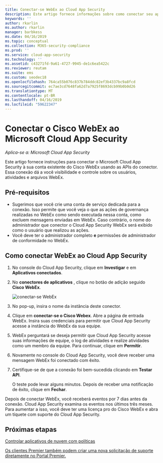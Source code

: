 ```yaml
---
title: Conectar-se WebEx ao Cloud App Security
description: Este artigo fornece informações sobre como conectar seu aplicativo WebEx ao Cloud App Security usando o conector de API para obter visibilidade e controle de uso.
keywords: ''
author: rkarlin
ms.author: rkarlin
manager: barbkess
ms.date: 04/16/2019
ms.topic: conceptual
ms.collection: M365-security-compliance
ms.prod: ''
ms.service: cloud-app-security
ms.technology: ''
ms.assetid: c43271fd-9a61-4727-9945-de1c6ea5422c
ms.reviewer: reutam
ms.suite: ems
ms.custom: seodec18
ms.openlocfilehash: 764ca55b076c837b784ddc82ef3b4337bc9a8fcd
ms.sourcegitcommit: ec7ae3cd7648fa62d7a7925f8693dcb99b0b0d26
ms.translationtype: MT
ms.contentlocale: pt-BR
ms.lasthandoff: 04/16/2019
ms.locfileid: "59622347"
---
```

# <a name="connect-cisco-webex-to-microsoft-cloud-app-security"></a>Conectar o Cisco WebEx ao Microsoft Cloud App Security

*Aplica-se a: Microsoft Cloud App Security*

Este artigo fornece instruções para conectar o Microsoft Cloud App Security à sua conta existente do Cisco WebEx usando as APIs do conector. Essa conexão dá a você visibilidade e controle sobre os usuários, atividades e arquivos WebEx. 
 
## <a name="prerequisites"></a>Pré-requisitos

- Sugerimos que você crie uma conta de serviço dedicada para a conexão. Isso permite que você veja o que as ações de governança realizadas no WebEx como sendo executada nessa conta, como excluem mensagens enviadas em WebEx. Caso contrário, o nome do administrador que conector o Cloud App Security WebEx será exibido como o usuário que realizou as ações.  
- Você deve ter o administrador completo **e** permissões de administrador de conformidade no WebEx.


## <a name="how-to-connect-webex-to-cloud-app-security"></a>Como conectar WebEx ao Cloud App Security  
  
1.  No console do Cloud App Security, clique em **Investigar** e em **Aplicativos conectados**.  
  
2.  No **conectores de aplicativos** , clique no botão de adição seguido **Cisco WebEx**.  
  
     ![conectar-se WebEx](./media/cisco-webex.png "conectar WebEx")  
  
3.  No pop-up, insira o nome da instância deste conector.  
  
4.  Clique em **conectar-se o Cisco Webex**. Abre a página de entrada WebEx. Insira suas credenciais para permitir que Cloud App Security acesse a instância do WebEx da sua equipe.  
  
6.  WebEx perguntará se deseja permitir que Cloud App Security acesse suas informações de equipe, o log de atividades e realize atividades como um membro da equipe. Para continuar, clique em **Permitir**.  
  
7.  Novamente no console do Cloud App Security, você deve receber uma mensagem WebEx foi conectado com êxito.  
  
8.  Certifique-se de que a conexão foi bem-sucedida clicando em **Testar API**.  
  
     O teste pode levar alguns minutos. Depois de receber uma notificação de êxito, clique em **Fechar**.  
  
Depois de conectar WebEx, você receberá eventos por 7 dias antes da conexão. Cloud App Security examina os eventos nos últimos três meses. Para aumentar a isso, você deve ter uma licença pro do Cisco WebEx e abra um tíquete com suporte do Cloud App Security.

 
## <a name="next-steps"></a>Próximas etapas 
[Controlar aplicativos de nuvem com políticas](control-cloud-apps-with-policies.md)   

[Os clientes Premier também podem criar uma nova solicitação de suporte diretamente no Portal Premier.](https://premier.microsoft.com/)  
  
  

